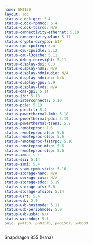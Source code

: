 ```yaml
---
name: SM8150
layout: soc
status-clock-gcc: 5.4
status-clock-rpmhcc: 5.4
status-clock-tcsrcc: N/A
status-connectivity-ethernet: 5.19
status-connectivity-wlan: 5.11
status-crypto-qcrypto: WIP
status-cpu-cpufreq: 5.6
status-cpu-cpuidle: 5.12
status-cpu-l3cache: 5.11
status-debug-coresight: 5.11
status-display-dsi: 6.3
status-display-hdmi: N/A
status-display-hdmiaudio: N/A
status-display-hdmicec: N/A
status-display-gpu: 5.9
status-display-lvds: N/A
status-dma-gpi: 5.14
status-i2c: 5.13
status-interconnects: 5.10
status-pcie: 5.19
status-pinctrl: 5.4
status-powerthermal-lmh: 5.18
status-powerthermal-pdc: 5.19
status-powerthermal-tsens: 5.9
status-remoteproc: 5.6
status-remoteproc-adsp: 5.6
status-remoteproc-cdsp: 5.6
status-remoteproc-fastrpc: 5.16
status-remoteproc-mdsp: 5.6
status-remoteproc-sdsp: 5.6
status-smmu: 5.11
status-spi: 5.14
status-spmi: 5.4
status-sram-rpmh-stats: 5.16
status-storage-nand: N/A
status-storage-sata: N/A
status-storage-sdcc: 5.19
status-storage-ufs: 5.6
status-storage-ufsice: 5.14
status-uart: 5.4
status-usb: 5.9
status-usb-hostmode: 5.11
status-usb-periphmode: 5.9
status-usb-usb4: N/A
status-watchdog: 5.6
pmic: pm8150, pm8150b, pm8150l, pm8009
---
```

Snapdragon 855 (Hana)


